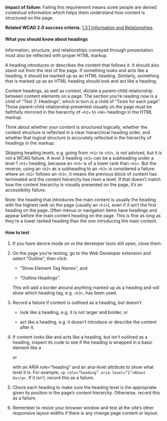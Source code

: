 **Impact of failure:** Failing this requirement means some people are denied contextual information which helps them understand how content is structured on the page.

**Related WCAG 2.0 success criteria:** [1.3.1 Information and Relationships](https://www.w3.org/TR/UNDERSTANDING-WCAG20/content-structure-separation-programmatic.html).

<div class="details" markdown="1">

#### What you should know about headings

Information, structure, and relationships conveyed through presentation must also be reflected with proper HTML markup.

A heading introduces or describes the content that follows it. It should also stand out from the rest of the page. If something looks and acts like a heading, it should be marked up as an HTML heading. Similarly, something that is marked up as an HTML heading should look and act like a heading.

Content headings, as well as context, dictate a parent-child relationship between content elements on a page. The section you’re reading now is a child of “Test 2: Headings”, which in turn is a child of “Tests for each page”. Those parent-child relationship presented visually on the page must be faithfully mirrored in the hierarchy of `<h1>` to `<h6>` headings in the HTML markup. 

Think about whether your content is structured logically, whether the content structure is reflected in a clear hierarchical heading order, and whether that logical structure is accurately reflected in the hierarchy of headings in the markup. 

Skipping heading levels, e.g. going from `<h1>` to `<h3>`, is not advised, but it is not a WCAG failure. A level 3 heading `<h3>` can be a subheading under a level 1 `<h1>` heading, because an `<h3>` is of a lower rank than `<h1>`. But the reverse, using an `<h2>` as a subheading to an `<h3>` is considered a failure: where an `<h2>` follows an `<h3>`, it means the previous block of content has terminated and the content hierarchy has risen a level. If that doesn’t match how the content hierarchy is visually presented on the page, it’s an accessibility failure.

Note: the heading that introduces the main content is usually the heading with the highest rank on the page (usually an `<h1>`), even if it isn’t the first heading on the page. Often menus or navigation items have headings and appear before the main content heading on the page. This is fine as long as they’re a lower ranked heading than the one introducing the main content.

</div>

#### How to test

1. If you have device mode on or the developer tools still open, close them.

2. On the page you’re testing, go to the Web Developer extension and select “Outline”, then click:

	* “Show Element Tag Names”, and

	* “Outline Headings”.

	 This will add a border around anything marked up as a heading and will show which heading tag, e.g. `<h3>`, has been used.

3. Record a failure if content is outlined as a heading, but doesn’t: 

	* look like a heading, e.g. it is not larger and bolder, or

	* act like a heading, e.g. it doesn’t introduce or describe the content after it. 

4. If content looks like and acts like a heading, but isn’t outlined as a heading, inspect its code to see if the heading is wrapped in a basic element like a <div> or <p> with an ARIA role=“heading” and an aria-level attribute to show what level it is. For example, `<p role=”heading” aria-level=”1”>About Us</p>`. If it isn’t, record this as a failure. 

5. Check each heading to make sure the heading level is the appropriate given its position in the page’s content hierarchy. Otherwise, record this as a failure. 

6. Remember to resize your browser window and test at the site’s other responsive layout widths if there is any change page content or layout.
